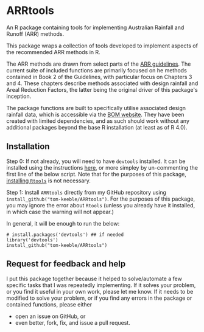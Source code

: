 # ARRtools
An R package containing tools for implementing Australian Rainfall and Runoff (ARR) methods.

This package wraps a collection of tools developed to implement aspects of the recommended ARR methods in R.

The ARR methods are drawn from select parts of the [ARR guidelines](http://book.arr.org.au.s3-website-ap-southeast-2.amazonaws.com/). The current suite of included functions are primarily focused on he methods contained in Book 2 of the Guidelines, with particular focus on Chapters 3 and 4. These chapters describe methods associated with design rainfall and Areal Reduction Factors, the latter being the original driver of this package's inception.

The package functions are built to specifically utilise associated design rainfall data, which is accessible via the [BOM website](http://www.bom.gov.au/water/designRainfalls/revised-ifd/). They have been created with limited dependencies, and as such should work without any additional packages beyond the base R installation (at least as of R 4.0).

## Installation

Step 0: If not already, you will need to have `devtools` installed. It can be installed using the instructions [here](http://www.rstudio.com/products/rpackages/devtools/), or more simpley by un-commenting the first line of the below script. Note that for the purposes of this package, [installing `Rtools`](https://cran.r-project.org/bin/windows/Rtools/) is not necessary. 

Step 1: Install `ARRtools` directly from my GitHub repository using `install_github("tom-keeble/ARRtools")`. For the purposes of this package, you may ignore the error about `Rtools` (unless you already have it installed, in which case the warning will not appear.)

In general, it will be enough to run the below:

    # install.packages('devtools') ## if needed
    library('devtools')
    install_github("tom-keeble/ARRtools")
    

## Request for feedback and help

I put this package together because it helped to solve/automate a few specific tasks that I was repeatedly implementing. If it solves your problem, or you find it useful in your own work, please let me know. If it needs to be modified to solve your problem, or if you find any errors in the package or contained functions, please either 

  * open an issue on GitHub, or 
  * even better, fork, fix, and issue a pull request.

